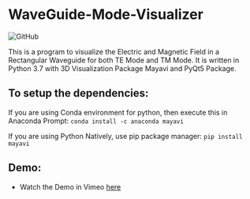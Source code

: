 # WaveGuide-Mode-Visualizer
![GitHub](https://img.shields.io/github/license/ashwinbalaji0811/WaveGuide-Mode-Visualizer)


This is a program to visualize the Electric and Magnetic Field in a Rectangular Waveguide for both TE Mode and TM Mode. It is written in Python 3.7 with 3D Visualization Package Mayavi and PyQt5 Package.

## To setup the dependencies:

If you are using Conda environment for python, then execute this in Anaconda Prompt: `conda install -c anaconda mayavi`

If you are using Python Natively, use pip package manager: `pip install mayavi`

## Demo:
- Watch the Demo in Vimeo [here](https://vimeo.com/424267794)
